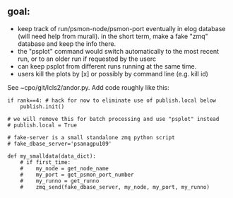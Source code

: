 ## goal:
- keep track of run/psmon-node/psmon-port eventually in elog database
  (will need help from murali).  in the short term, make a fake "zmq"
  database and keep the info there.
- the "psplot" command would switch automatically to the most recent
  run, or to an older run if requested by the userc
- can keep psplot from different runs running at the same time.
- users kill the plots by [x] or possibly by command line (e.g. kill id)

See ~cpo/git/lcls2/andor.py.  Add code roughly like this:
```
if rank==4: # hack for now to eliminate use of publish.local below              
    publish.init()

# we will remove this for batch processing and use "psplot" instead             
# publish.local = True                                                          

# fake-server is a small standalone zmq python script                           
# fake_dbase_server='psanagpu109'                                               

def my_smalldata(data_dict):
    # if first_time:                                                            
    #    my_node = get_node_name                                                
    #    my_port = get_psmon_port_number                                        
    #    my_runno = get_runno                                                   
    #    zmq_send(fake_dbase_server, my_node, my_port, my_runno)                
```
